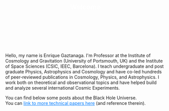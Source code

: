 <div style="background-image: url('/assets/img/bh_spacetime.png'); background-size: cover; background-position: center; padding: 80px 100px 100px 100px; text-align: center; position: relative;">
  <h2 style="color: white; margin-top: -10px;">Welcome</h2>
</div>

<p>Hello, my name is Enrique Gaztanaga. I'm Professor at the Institute of Cosmology and Gravitation (University of Portsmouth, UK) and the Institute of Space Sciences (CSIC, IEEC, Barcelona). I teach undergraduate and post graduate Physics, Astrophysics and Cosmology and have co-led hundreds of peer-reviewed publications in Cosmology, Physics, and Astrophysics. I work both on theoretical and observational topics and have helped build and analyze several international Cosmic Experiments.</p>

<p>You can find below some posts about the Black Hole Universe.<br>
You can <a href="/papers" style="color: #007bff;">link to more technical papers here</a> (and reference therein).</p>
